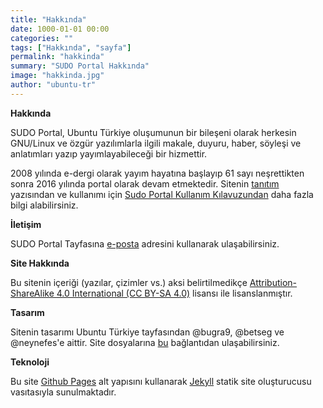 ```yaml
---
title: "Hakkında"
date: 1000-01-01 00:00
categories: ""
tags: ["Hakkında", "sayfa"]
permalink: "hakkinda"
summary: "SUDO Portal Hakkında"
image: "hakkinda.jpg"
author: "ubuntu-tr"
---
```

**Hakkında**

SUDO Portal, Ubuntu Türkiye oluşumunun bir bileşeni olarak herkesin GNU/Linux ve özgür yazılımlarla ilgili makale, duyuru, haber, söyleşi ve anlatımları yazıp yayımlayabileceği bir hizmettir.

2008 yılında e-dergi olarak yayım hayatına başlayıp 61 sayı neşrettikten sonra 2016 yılında portal olarak devam etmektedir. Sitenin [tanıtım] yazısından ve kullanımı için [Sudo Portal Kullanım Kılavuzundan] daha fazla bilgi alabilirsiniz.

**İletişim**

SUDO Portal Tayfasına [e-posta] adresini kullanarak ulaşabilirsiniz.


**Site Hakkında**

Bu sitenin içeriği (yazılar, çizimler vs.) aksi belirtilmedikçe [Attribution-ShareAlike 4.0 International (CC BY-SA 4.0)] lisansı ile lisanslanmıştır.

**Tasarım**

Sitenin tasarımı Ubuntu Türkiye tayfasından @bugra9, @betseg ve @neynefes'e aittir. Site dosyalarına [bu] bağlantıdan ulaşabilirsiniz.

**Teknoloji**

Bu site [Github Pages] alt yapısını kullanarak [Jekyll] statik site oluşturucusu vasıtasıyla sunulmaktadır.

[tanıtım]: https://forum.ubuntu-tr.net/index.php?topic=54854.0
[Sudo Portal Kullanım Kılavuzundan]: https://sudo.ubuntu-tr.net/sudo
[e-posta]: mailto:sudo@ubuntu-tr.net
[Attribution-ShareAlike 4.0 International (CC BY-SA 4.0)]: https://creativecommons.org/licenses/by-sa/4.0/
[bu]: https://github.com/ubuntu-tr/ubuntu-tr.github.io
[Github Pages]: https://pages.github.com/
[Jekyll]: https://jekyllrb.com/
